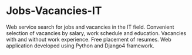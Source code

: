 # Jobs-Vacancies-IT
Web service search for jobs and vacancies in the IT field. Convenient selection of vacancies by salary, work schedule and education. Vacancies with and without work experience. Free placement of resumes.
Web application developed using Python and Django4 framework.
